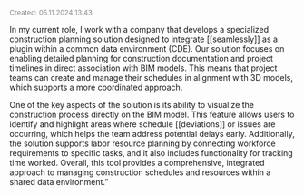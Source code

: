 <span style="font-size:12px; color:#888888;">Created: 05.11.2024 13:43</span>

In my current role, I work with a company that develops a specialized construction planning solution designed to integrate [[seamlessly]] as a plugin within a common data environment (CDE). Our solution focuses on enabling detailed planning for construction documentation and project timelines in direct association with BIM models. This means that project teams can create and manage their schedules in alignment with 3D models, which supports a more coordinated approach.

  One of the key aspects of the solution is its ability to visualize the construction process directly on the BIM model. This feature allows users to identify and highlight areas where schedule [[deviations]] or issues are occurring, which helps the team address potential delays early. Additionally, the solution supports labor resource planning by connecting workforce requirements to specific tasks, and it also includes functionality for tracking time worked. Overall, this tool provides a comprehensive, integrated approach to managing construction schedules and resources within a shared data environment.”